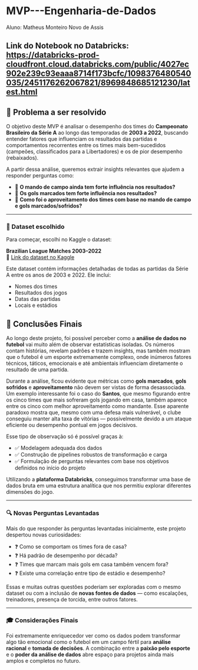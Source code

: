 # MVP---Engenharia-de-Dados
Aluno: Matheus Monteiro Novo de Assis

## Link do Notebook no Databricks: https://databricks-prod-cloudfront.cloud.databricks.com/public/4027ec902e239c93eaaa8714f173bcfc/1098376480540035/2451176262067821/8969848685121230/latest.html

## 🎯 Problema a ser resolvido

O objetivo deste MVP é analisar o desempenho dos times do **Campeonato Brasileiro da Série A** ao longo das temporadas de **2003 a 2022**, buscando entender fatores que influenciam os resultados das partidas e comportamentos recorrentes entre os times mais bem-sucedidos (campeões, classificados para a Libertadores) e os de pior desempenho (rebaixados).

A partir dessa análise, queremos extrair insights relevantes que ajudem a responder perguntas como:

- 📌 **O mando de campo ainda tem forte influência nos resultados?**
- 📌 **Os gols marcados tem forte influência nos resultados?**
- 📌 **Como foi o aproveitamento dos times com base no mando de campo e gols marcados/sofridos?**

---

### 📂 Dataset escolhido

Para começar, escolhi no Kaggle o dataset:

**Brazilian League Matches 2003–2022**  
🔗 [Link do dataset no Kaggle](https://www.kaggle.com/datasets/fabrciomacena/brazilian-league-matches-2003-2022)

Este dataset contém informações detalhadas de todas as partidas da Série A entre os anos de 2003 e 2022. Ele inclui:

- Nomes dos times
- Resultados dos jogos
- Datas das partidas
- Locais e estádios
## 📌 Conclusões Finais

Ao longo deste projeto, foi possível perceber como a **análise de dados no futebol** vai muito além de observar estatísticas isoladas. Os números contam histórias, revelam padrões e trazem insights, mas também mostram que o futebol é um esporte extremamente complexo, onde inúmeros fatores técnicos, táticos, emocionais e até ambientais influenciam diretamente o resultado de uma partida.

Durante a análise, ficou evidente que métricas como **gols marcados**, **gols sofridos** e **aproveitamento** não devem ser vistas de forma desassociada. Um exemplo interessante foi o caso do **Santos**, que mesmo figurando entre os cinco times que mais sofreram gols jogando em casa, também aparece entre os cinco com melhor aproveitamento como mandante. Esse aparente paradoxo mostra que, mesmo com uma defesa mais vulnerável, o clube conseguiu manter alta taxa de vitórias — possivelmente devido a um ataque eficiente ou desempenho pontual em jogos decisivos.

Esse tipo de observação só é possível graças à:

- ✅ Modelagem adequada dos dados  
- ✅ Construção de pipelines robustos de transformação e carga  
- ✅ Formulação de perguntas relevantes com base nos objetivos definidos no início do projeto

Utilizando a **plataforma Databricks**, conseguimos transformar uma base de dados bruta em uma estrutura analítica que nos permitiu explorar diferentes dimensões do jogo.

---

### 🔍 Novas Perguntas Levantadas

Mais do que responder às perguntas levantadas inicialmente, este projeto despertou novas curiosidades:

- ❓ Como se comportam os times fora de casa?  
- ❓ Há padrão de desempenho por década?  
- ❓ Times que marcam mais gols em casa também vencem fora?  
- ❓ Existe uma correlação entre tipo de estádio e desempenho?

Essas e muitas outras questões poderiam ser exploradas com o mesmo dataset ou com a inclusão de **novas fontes de dados** — como escalações, treinadores, presença de torcida, entre outros fatores.

---

### 🎓 Considerações Finais

Foi extremamente enriquecedor ver como os dados podem transformar algo tão emocional como o futebol em um campo fértil para **análise racional** e **tomada de decisões**. A combinação entre a **paixão pelo esporte** e o **poder da análise de dados** abre espaço para projetos ainda mais amplos e completos no futuro.

